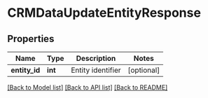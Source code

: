 # CRMDataUpdateEntityResponse

## Properties
Name | Type | Description | Notes
------------ | ------------- | ------------- | -------------
**entity_id** | **int** | Entity identifier | [optional] 

[[Back to Model list]](../README.md#documentation-for-models) [[Back to API list]](../README.md#documentation-for-api-endpoints) [[Back to README]](../README.md)



